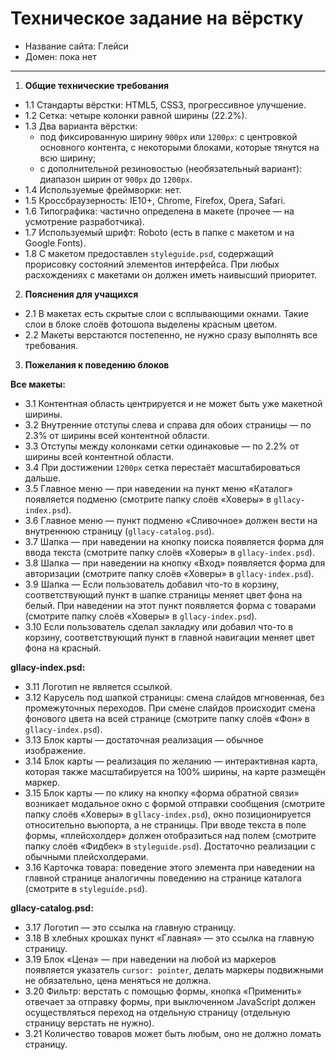 # Техническое задание на вёрстку

* Название сайта: Глейси
* Домен: пока нет

---

1.  **Общие технические требования**

 * 1.1 Стандарты вёрстки: HTML5, CSS3, прогрессивное улучшение.
 * 1.2 Сетка: четыре колонки равной ширины (22.2%).
 * 1.3 Два варианта вёрстки:
	- под фиксированную ширину `900px` или `1200px`: с центровкой основного контента, с некоторыми блоками, которые тянутся на всю ширину;
	- с дополнительной резиновостью (необязательный вариант): диапазон ширин от `900px` до `1200px`.
 * 1.4 Используемые фреймворки: нет.
 * 1.5 Кроссбраузерность: IE10+, Chrome, Firefox, Opera, Safari.
 * 1.6 Типографика: частично определена в макете (прочее — на усмотрение разработчика).
 * 1.7 Используемый шрифт: Roboto (есть в папке с макетом и на Google Fonts).
 * 1.8 С макетом предоставлен `styleguide.psd`, содержащий прорисовку состояний элементов интерфейса. При любых расхождениях с макетами он должен иметь наивысший приоритет.

2.  **Пояснения для учащихся**

 * 2.1 В макетах есть скрытые слои с всплывающими окнами. Такие слои в блоке слоёв фотошопа выделены красным цветом.
 * 2.2 Макеты верстаются постепенно, не нужно сразу выполнять все требования.

3.  **Пожелания к поведению блоков**

   **Все макеты:**

  * 3.1 Контентная область центрируется и не может быть уже макетной ширины.
  * 3.2 Внутренние отступы слева и справа для обоих страницы — по 2.3% от ширины всей контентной области.
  * 3.3 Отступы между колонками сетки одинаковые — по 2.2% от ширины всей контентной области.
  * 3.4 При достижении `1200px` сетка перестаёт масштабироваться дальше.
  * 3.5 Главное меню — при наведении на пункт меню «Каталог» появляется подменю (смотрите папку слоёв «Ховеры» в `gllacy-index.psd`).
  * 3.6 Главное меню — пункт подменю «Сливочное» должен вести на внутреннюю страницу (`gllacy-catalog.psd`).
  * 3.7 Шапка — при наведении на кнопку поиска появляется форма для ввода текста (смотрите папку слоёв «Ховеры» в `gllacy-index.psd`).
  * 3.8 Шапка — при наведении на кнопку «Вход» появляется форма для авторизации (смотрите папку слоёв «Ховеры» в `gllacy-index.psd`).
  * 3.9 Шапка — Если пользователь добавил что-то в корзину, соответствующий пункт в шапке страницы меняет цвет фона на белый. При наведении на этот пункт появляется форма с товарами (смотрите папку слоёв «Ховеры» в `gllacy-index.psd`).
  * 3.10 Если пользователь сделал закладку или добавил что-то в корзину, соответствующий пункт в главной навигации меняет цвет фона на красный.

   **gllacy-index.psd:**

  * 3.11 Логотип не является ссылкой.
  * 3.12 Карусель под шапкой страницы: смена слайдов мгновенная, без промежуточных переходов. При смене слайдов происходит смена фонового цвета на всей странице (смотрите папку слоёв «Фон» в `gllacy-index.psd`).
  * 3.13 Блок карты — достаточная реализация — обычное изображение.
  * 3.14 Блок карты — реализация по желанию — интерактивная карта, которая также масштабируется на 100% ширины, на карте размещён маркер.
  * 3.15 Блок карты — по клику на кнопку «форма обратной связи» возникает модальное окно с формой отправки сообщения (смотрите папку слоёв «Ховеры» в `gllacy-index.psd`), окно позиционируется относительно вьюпорта, а не страницы. При вводе текста в поле формы, «плейсхолдер» должен отобразиться над полем (смотрите папку слоёв «Фидбек» в `styleguide.psd`). Достаточно реализации с обычными плейсхолдерами.
  * 3.16 Карточка товара: поведение этого элемента при наведении на главной странице аналогичны поведению на странице каталога (смотрите в `styleguide.psd`).

   **gllacy-catalog.psd:**

  * 3.17 Логотип — это ссылка на главную страницу.
  * 3.18 В хлебных крошках пункт «Главная» — это ссылка на главную страницу.
  * 3.19 Блок «Цена» — при наведении на любой из маркеров появляется указатель `cursor: pointer`, делать маркеры подвижными не обязательно, цена меняться не должна.
  * 3.20 Фильтр: верстать с помощью формы, кнопка «Применить» отвечает за отправку формы, при выключенном JavaScript должен осуществляться переход на отдельную страницу (отдельную страницу верстать не нужно).
  * 3.21 Количество товаров может быть любым, оно не должно ломать страницу.
